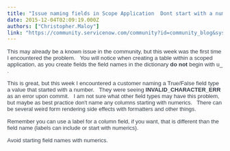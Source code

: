 ```yaml
---
title: "Issue naming fields in Scope Application  Dont start with a numeric"
date: 2015-12-04T02:09:19.000Z
authors: ["Christopher.Maloy"]
link: "https://community.servicenow.com/community?id=community_blog&sys_id=bf5c6aa1dbd0dbc01dcaf3231f9619df"
---
```

<p><span style="color: #343d47; font-family: Arial; font-size: 10pt;">This may already be a known issue in the community, but this week was the first time I encountered the problem.   You will notice when creating a table within a scoped application, as you create fields the field names in the dictionary <strong>do not</strong> begin with u_ .   </span></p><p></p><p><span style="color: #343d47; font-family: Arial; font-size: 10pt;">This is great, but this week I encountered a customer naming a True/False field type a value that started with a number.   They were seeing <span style="color: #343d47; font-family: Arial; font-size: 13px;"><strong>INVALID_CHARACTER_ERR</strong></span> <span style="color: #343d47; font-family: Arial; font-size: 13px;">as an error upon commit.   I am not sure what other field types may have this problem, but maybe as best practice don't name any columns starting with numerics.   There can be several weird form rendering side effects with formatters and other things.   </span></span></p><p></p><p><span style="color: #343d47; font-size: 13px; font-family: Arial;">Remember you can use a label for a column field, if you want, that is different than the field name (labels can include or start with numerics).</span></p><p></p><p><span style="color: #343d47; font-size: 13px; font-family: Arial;">Avoid starting field names with numerics.   </span></p>